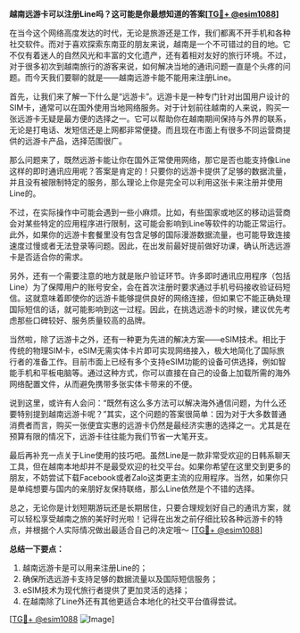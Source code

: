**越南远游卡可以注册Line吗？这可能是你最想知道的答案[[TG💪+ @esim1088](https://t.me/s/esim1088)]**

在当今这个网络高度发达的时代，无论是旅游还是工作，我们都离不开手机和各种社交软件。而对于喜欢探索东南亚的朋友来说，越南是一个不可错过的目的地。它不仅有着迷人的自然风光和丰富的文化遗产，还有着相对友好的旅行环境。不过，对于很多初次到越南旅行的游客来说，如何解决当地的通讯问题一直是个头疼的问题。而今天我们要聊的就是——越南远游卡能不能用来注册Line。

首先，让我们来了解一下什么是“远游卡”。远游卡是一种专门针对出国用户设计的SIM卡，通常可以在国外使用当地网络服务。对于计划前往越南的人来说，购买一张远游卡无疑是最方便的选择之一。它可以帮助你在越南期间保持与外界的联系，无论是打电话、发短信还是上网都非常便捷。而且现在市面上有很多不同运营商提供的远游卡产品，选择范围很广。

那么问题来了，既然远游卡能让你在国外正常使用网络，那它是否也能支持像Line这样的即时通讯应用呢？答案是肯定的！只要你的远游卡提供了足够的数据流量，并且没有被限制特定的服务，那么理论上你是完全可以利用这张卡来注册并使用Line的。

不过，在实际操作中可能会遇到一些小麻烦。比如，有些国家或地区的移动运营商会对某些特定的应用程序进行限制，这可能会影响到Line等软件的功能正常运行。此外，如果你的远游卡套餐里没有包含足够的国际漫游数据流量，也可能导致连接速度过慢或者无法登录等问题。因此，在出发前最好提前做好功课，确认所选远游卡是否适合你的需求。

另外，还有一个需要注意的地方就是账户验证环节。许多即时通讯应用程序（包括Line）为了保障用户的账号安全，会在首次注册时要求通过手机号码接收验证码短信。这就意味着即使你的远游卡能够提供良好的网络连接，但如果它不能正确处理国际短信的话，就可能影响到这一过程。因此，在挑选远游卡的时候，建议优先考虑那些口碑较好、服务质量较高的品牌。

当然啦，除了远游卡之外，还有一种更为先进的解决方案——eSIM技术。相比于传统的物理SIM卡，eSIM无需实体卡片即可实现网络接入，极大地简化了国际旅行者的准备工作。目前市面上已经有多个支持eSIM功能的设备可供选择，例如智能手机和平板电脑等。通过这种方式，你可以直接在自己的设备上加载所需的海外网络配置文件，从而避免携带多张实体卡带来的不便。

说到这里，或许有人会问：“既然有这么多方法可以解决海外通信问题，为什么还要特别提到越南远游卡呢？”其实，这个问题的答案很简单：因为对于大多数普通消费者而言，购买一张便宜实惠的远游卡仍然是最经济实惠的选择之一。尤其是在预算有限的情况下，远游卡往往能为我们节省一大笔开支。

最后再补充一点关于Line使用的技巧吧。虽然Line是一款非常受欢迎的日韩系聊天工具，但在越南本地却并不是最受欢迎的社交平台。如果你希望在这里交到更多的朋友，不妨尝试下载Facebook或者Zalo这类更主流的应用程序。当然，如果你只是单纯想要与国内的亲朋好友保持联络，那么Line依然是个不错的选择。

总之，无论你是计划短期游玩还是长期居住，只要合理规划好自己的通讯方案，就可以轻松享受越南之旅的美好时光啦！记得在出发之前仔细比较各种远游卡的特点，并根据个人实际情况做出最适合自己的决定哦～ [[TG💪+ @esim1088](https://t.me/s/esim1088)]

**总结一下要点：**
1. 越南远游卡是可以用来注册Line的；
2. 确保所选远游卡支持足够的数据流量以及国际短信服务；
3. eSIM技术为现代旅行者提供了更加灵活的选择；
4. 在越南除了Line外还有其他更适合本地化的社交平台值得尝试。

[[TG💪+ @esim1088](https://t.me/s/esim1088) ![Image](https://i.postimg.cc/4NQfJmqS/Snipaste-2025-05-13-00-14-12.png)]